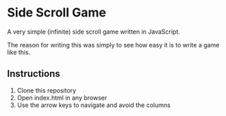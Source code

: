# Side Scroll Game

A very simple (infinite) side scroll game written in JavaScript.

The reason for writing this was simply to see how easy it is to write a game like
this.

## Instructions

1. Clone this repository
2. Open index.html in any browser
3. Use the arrow keys to navigate and avoid the columns

